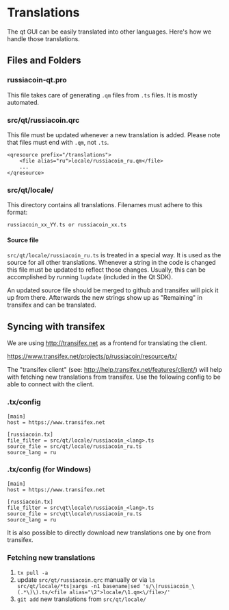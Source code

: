 
Translations
============

The qt GUI can be easily translated into other languages. Here's how we
handle those translations.

Files and Folders
-----------------

### russiacoin-qt.pro

This file takes care of generating `.qm` files from `.ts` files. It is mostly
automated.

### src/qt/russiacoin.qrc

This file must be updated whenever a new translation is added. Please note that
files must end with `.qm`, not `.ts`.

    <qresource prefix="/translations">
        <file alias="ru">locale/russiacoin_ru.qm</file>
        ...
    </qresource>

### src/qt/locale/

This directory contains all translations. Filenames must adhere to this format:

    russiacoin_xx_YY.ts or russiacoin_xx.ts

#### Source file

`src/qt/locale/russiacoin_ru.ts` is treated in a special way. It is used as the
source for all other translations. Whenever a string in the code is changed
this file must be updated to reflect those changes. Usually, this can be
accomplished by running `lupdate` (included in the Qt SDK).

An updated source file should be merged to github and transifex will pick it
up from there. Afterwards the new strings show up as "Remaining" in transifex
and can be translated.

Syncing with transifex
----------------------

We are using http://transifex.net as a frontend for translating the client.

https://www.transifex.net/projects/p/russiacoin/resource/tx/

The "transifex client" (see: http://help.transifex.net/features/client/)
will help with fetching new translations from transifex. Use the following
config to be able to connect with the client.

### .tx/config

    [main]
    host = https://www.transifex.net

    [russiacoin.tx]
    file_filter = src/qt/locale/russiacoin_<lang>.ts
    source_file = src/qt/locale/russiacoin_ru.ts
    source_lang = ru
    
### .tx/config (for Windows)

    [main]
    host = https://www.transifex.net

    [russiacoin.tx]
    file_filter = src\qt\locale\russiacoin_<lang>.ts
    source_file = src\qt\locale\russiacoin_ru.ts
    source_lang = ru

It is also possible to directly download new translations one by one from transifex.

### Fetching new translations

1. `tx pull -a`
2. update `src/qt/russiacoin.qrc` manually or via
   `ls src/qt/locale/*ts|xargs -n1 basename|sed 's/\(russiacoin_\(.*\)\).ts/<file alias="\2">locale/\1.qm<\/file>/'`
3. `git add` new translations from `src/qt/locale/`

